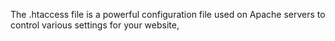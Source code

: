 The .htaccess file is a powerful configuration file used on Apache servers to control various settings for your website,
